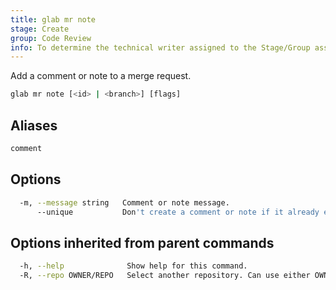 ```yaml
---
title: glab mr note
stage: Create
group: Code Review
info: To determine the technical writer assigned to the Stage/Group associated with this page, see https://about.gitlab.com/handbook/product/ux/technical-writing/#assignments
---
```


<!--
This documentation is auto generated by a script.
Please do not edit this file directly. Run `make gen-docs` instead.
-->

Add a comment or note to a merge request.

```bash twoslash title="Terminal"
glab mr note [<id> | <branch>] [flags]
```

## Aliases

```bash twoslash title="Terminal"
comment
```

## Options

```bash twoslash title="Terminal"
  -m, --message string   Comment or note message.
      --unique           Don't create a comment or note if it already exists.
```

## Options inherited from parent commands

```bash twoslash title="Terminal"
  -h, --help              Show help for this command.
  -R, --repo OWNER/REPO   Select another repository. Can use either OWNER/REPO or `GROUP/NAMESPACE/REPO` format. Also accepts full URL or Git URL.
```
